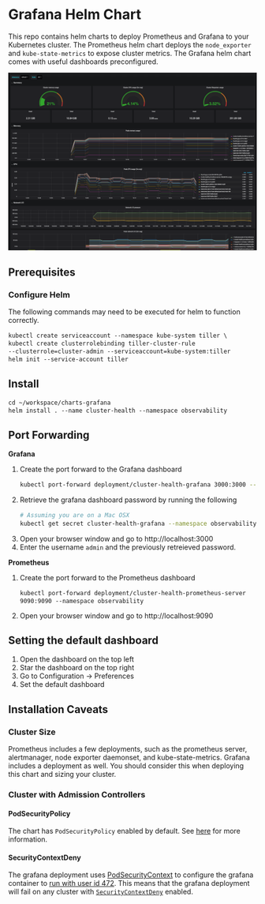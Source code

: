 # Grafana Helm Chart

This repo contains helm charts to deploy Prometheus and Grafana to your
Kubernetes cluster. The Prometheus helm chart deploys the `node_exporter` and
`kube-state-metrics` to expose cluster metrics. The Grafana helm chart comes
with useful dashboards preconfigured.

![dashboard](docs/images/dashboard.png)

## Prerequisites

### Configure Helm

The following commands may need to be executed for helm to function correctly.

```
kubectl create serviceaccount --namespace kube-system tiller \
kubectl create clusterrolebinding tiller-cluster-rule
--clusterrole=cluster-admin --serviceaccount=kube-system:tiller
helm init --service-account tiller
```

## Install

```
cd ~/workspace/charts-grafana
helm install . --name cluster-health --namespace observability
```


## Port Forwarding

__Grafana__
1. Create the port forward to the Grafana dashboard
    ```bash
    kubectl port-forward deployment/cluster-health-grafana 3000:3000 --namespace observability
    ```
1. Retrieve the grafana dashboard password by running the following
    ```bash
    # Assuming you are on a Mac OSX
    kubectl get secret cluster-health-grafana --namespace observability --output json | jq -r '.data."admin-password"' | base64 --decode
    ```
1. Open your browser window and go to http://localhost:3000
1. Enter the username `admin` and the previously retreieved password.

__Prometheus__
1. Create the port forward to the Prometheus dashboard
    ```
    kubectl port-forward deployment/cluster-health-prometheus-server 9090:9090 --namespace observability
    ```
1. Open your browser window and go to http://localhost:9090

## Setting the default dashboard

1. Open the dashboard on the top left
1. Star the dashboard on the top right
1. Go to Configuration -> Preferences
1. Set the default dashboard

## Installation Caveats

### Cluster Size

Prometheus includes a few deployments, such as the prometheus server,
alertmanager, node exporter daemonset, and kube-state-metrics. Grafana
includes a deployment as well. You should consider this when deploying this
chart and sizing your cluster.

### Cluster with Admission Controllers

#### PodSecurityPolicy
The chart has `PodSecurityPolicy` enabled by default. See [here][pod-sec-policy] for more
information.

#### SecurityContextDeny
The grafana deployment uses [PodSecurityContext] to configure the grafana
container to [run with user id 472]. This means that the grafana deployment
will fail on any cluster with [`SecurityContextDeny`][security-context-deny]
enabled.


[PodSecurityContext]: https://kubernetes.io/docs/tasks/configure-pod-container/security-context/#set-the-security-context-for-a-pod
[run with user id 472]: http://docs.grafana.org/installation/docker/#migration-from-a-previous-version-of-the-docker-container-to-5-1-or-later
[security-context-deny]: https://kubernetes.io/docs/reference/access-authn-authz/admission-controllers/#securitycontextdeny
[pod-sec-policy]: https://kubernetes.io/docs/concepts/policy/pod-security-policy/
